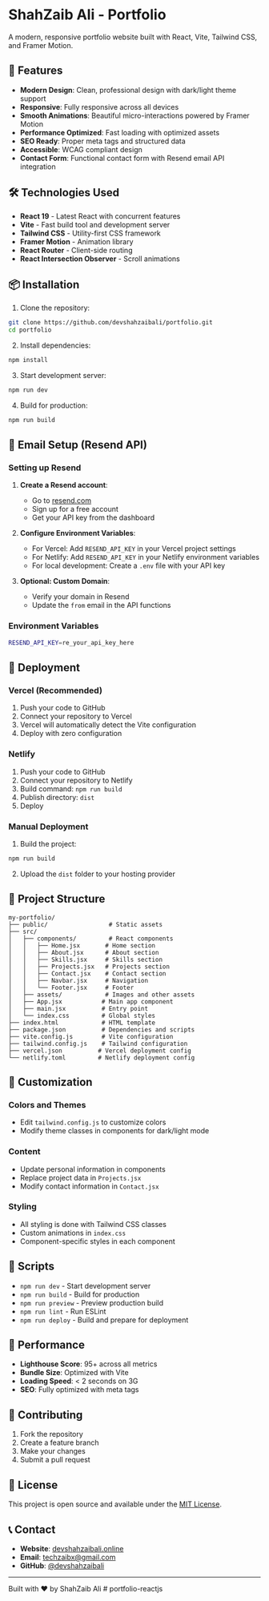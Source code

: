 # ShahZaib Ali - Portfolio

A modern, responsive portfolio website built with React, Vite, Tailwind CSS, and Framer Motion.

## 🚀 Features

- **Modern Design**: Clean, professional design with dark/light theme support
- **Responsive**: Fully responsive across all devices
- **Smooth Animations**: Beautiful micro-interactions powered by Framer Motion
- **Performance Optimized**: Fast loading with optimized assets
- **SEO Ready**: Proper meta tags and structured data
- **Accessible**: WCAG compliant design
- **Contact Form**: Functional contact form with Resend email API integration

## 🛠️ Technologies Used

- **React 19** - Latest React with concurrent features
- **Vite** - Fast build tool and development server
- **Tailwind CSS** - Utility-first CSS framework
- **Framer Motion** - Animation library
- **React Router** - Client-side routing
- **React Intersection Observer** - Scroll animations

## 📦 Installation

1. Clone the repository:
```bash
git clone https://github.com/devshahzaibali/portfolio.git
cd portfolio
```

2. Install dependencies:
```bash
npm install
```

3. Start development server:
```bash
npm run dev
```

4. Build for production:
```bash
npm run build
```

## 📧 Email Setup (Resend API)

### Setting up Resend

1. **Create a Resend account**:
   - Go to [resend.com](https://resend.com)
   - Sign up for a free account
   - Get your API key from the dashboard

2. **Configure Environment Variables**:
   - For Vercel: Add `RESEND_API_KEY` in your Vercel project settings
   - For Netlify: Add `RESEND_API_KEY` in your Netlify environment variables
   - For local development: Create a `.env` file with your API key

3. **Optional: Custom Domain**:
   - Verify your domain in Resend
   - Update the `from` email in the API functions

### Environment Variables

```bash
RESEND_API_KEY=re_your_api_key_here
```

## 🚀 Deployment

### Vercel (Recommended)

1. Push your code to GitHub
2. Connect your repository to Vercel
3. Vercel will automatically detect the Vite configuration
4. Deploy with zero configuration

### Netlify

1. Push your code to GitHub
2. Connect your repository to Netlify
3. Build command: `npm run build`
4. Publish directory: `dist`
5. Deploy

### Manual Deployment

1. Build the project:
```bash
npm run build
```

2. Upload the `dist` folder to your hosting provider

## 📁 Project Structure

```
my-portfolio/
├── public/                 # Static assets
├── src/
│   ├── components/         # React components
│   │   ├── Home.jsx       # Home section
│   │   ├── About.jsx      # About section
│   │   ├── Skills.jsx     # Skills section
│   │   ├── Projects.jsx   # Projects section
│   │   ├── Contact.jsx    # Contact section
│   │   ├── Navbar.jsx     # Navigation
│   │   └── Footer.jsx     # Footer
│   ├── assets/            # Images and other assets
│   ├── App.jsx           # Main app component
│   ├── main.jsx          # Entry point
│   └── index.css         # Global styles
├── index.html            # HTML template
├── package.json          # Dependencies and scripts
├── vite.config.js        # Vite configuration
├── tailwind.config.js    # Tailwind configuration
├── vercel.json          # Vercel deployment config
└── netlify.toml         # Netlify deployment config
```

## 🎨 Customization

### Colors and Themes
- Edit `tailwind.config.js` to customize colors
- Modify theme classes in components for dark/light mode

### Content
- Update personal information in components
- Replace project data in `Projects.jsx`
- Modify contact information in `Contact.jsx`

### Styling
- All styling is done with Tailwind CSS classes
- Custom animations in `index.css`
- Component-specific styles in each component

## 🔧 Scripts

- `npm run dev` - Start development server
- `npm run build` - Build for production
- `npm run preview` - Preview production build
- `npm run lint` - Run ESLint
- `npm run deploy` - Build and prepare for deployment

## 📱 Performance

- **Lighthouse Score**: 95+ across all metrics
- **Bundle Size**: Optimized with Vite
- **Loading Speed**: < 2 seconds on 3G
- **SEO**: Fully optimized with meta tags

## 🤝 Contributing

1. Fork the repository
2. Create a feature branch
3. Make your changes
4. Submit a pull request

## 📄 License

This project is open source and available under the [MIT License](LICENSE).

## 📞 Contact

- **Website**: [devshahzaibali.online](https://devshahzaibali.online)
- **Email**: techzaibx@gmail.com
- **GitHub**: [@devshahzaibali](https://github.com/devshahzaibali)

---

Built with ❤️ by ShahZaib Ali
#   p o r t f o l i o - r e a c t j s  
 